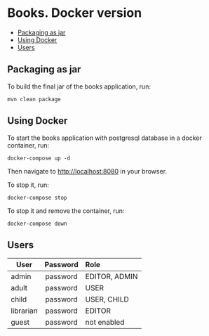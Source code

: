 # Books. Docker version 
<!-- TOC -->
* [Packaging as jar](#packaging-as-jar)
* [Using Docker](#using-docker)
* [Users](#users)
<!-- TOC -->
## Packaging as jar
To build the final jar of the books application, run:
```
mvn clean package
```
## Using Docker
To start the books application with postgresql database in a docker container, run:
```
docker-compose up -d
```
Then navigate to [http://localhost:8080](http://localhost:8080) in your browser.

To stop it, run:
```
docker-compose stop
```
To stop it and remove the container, run:
```
docker-compose down
```

## Users
| User      | Password | Role          |
|-----------|:--------:|:--------------|
| admin     | password | EDITOR, ADMIN |
| adult     | password | USER          |
| child     | password | USER, CHILD   |
| librarian | password | EDITOR        |
| guest     | password | not enabled   |
